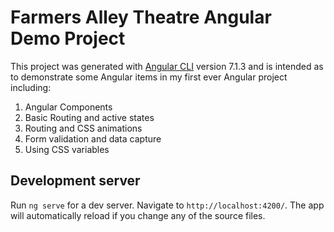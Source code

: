 # Farmers Alley Theatre Angular Demo Project

This project was generated with [Angular CLI](https://github.com/angular/angular-cli) version 7.1.3 and is intended as to demonstrate some Angular items in my first ever Angular project including:

1. Angular Components
2. Basic Routing and active states
3. Routing and CSS animations
4. Form validation and data capture
5. Using CSS variables

## Development server

Run `ng serve` for a dev server. Navigate to `http://localhost:4200/`. The app will automatically reload if you change any of the source files.
